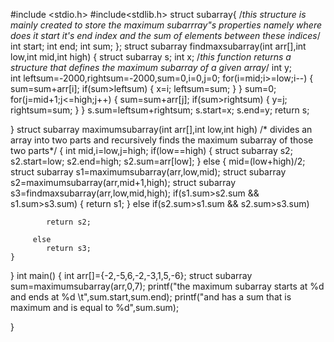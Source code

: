 #include <stdio.h>
#include<stdlib.h>
struct subarray{           /*this structure is mainly created to store the maximum subarrray"s properties namely where does it start
                             it's end index and the sum of elements between these indices*/
    int start;
    int end;
    int sum;
};
struct subarray findmaxsubarray(int arr[],int low,int mid,int high)
{   struct subarray s;
    int x;                                                   /*this function returns a structure that defines the maximum subarray of a                                                                 given array*/
    int y;                                                     
    int leftsum=-2000,rightsum=-2000,sum=0,i=0,j=0;
    for(i=mid;i>=low;i--)
    {
        sum=sum+arr[i];
        if(sum>leftsum)
        {    x=i;
            leftsum=sum;
        }
    }
    sum=0;
    for(j=mid+1;j<=high;j++)
    {
        sum=sum+arr[j];
        if(sum>rightsum)
        {    y=j;
            rightsum=sum;
        }
    }
    s.sum=leftsum+rightsum;
    s.start=x;
    s.end=y;
    return s;
    
    

    
}
struct subarray maximumsubarray(int arr[],int low,int high)    /* divides  an array into two parts and recursively finds the maximum                                                                     subarray of those two parts*/
{
    int mid,i=low,j=high;
    if(low==high)
        {
            struct subarray s2;
            s2.start=low;
            s2.end=high;
            s2.sum=arr[low];
        }
    else
    {
         mid=(low+high)/2;
        struct subarray s1=maximumsubarray(arr,low,mid);
         struct subarray s2=maximumsubarray(arr,mid+1,high);
         struct subarray s3=findmaxsubarray(arr,low,mid,high);
         if(s1.sum>s2.sum && s1.sum>s3.sum)
         {
             return s1;
         }
        else if(s2.sum>s1.sum && s2.sum>s3.sum)
        
            return s2;
        
         else
            return s3;
    }
    
}
int main()
{
    int arr[]={-2,-5,6,-2,-3,1,5,-6};
    struct subarray sum=maximumsubarray(arr,0,7);
    printf("the maximum subarray starts at %d and ends at %d \t",sum.start,sum.end);
    printf("and has a sum that is maximum and is equal to %d",sum.sum);
   
    
    
    
}
